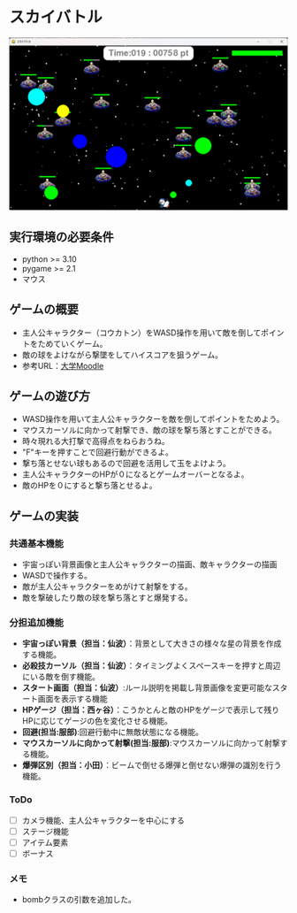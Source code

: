 # スカイバトル
![tirle](fig/screen_shot.png)
## 実行環境の必要条件
* python >= 3.10
* pygame >= 2.1
* マウス

## ゲームの概要
* 主人公キャラクター（コウカトン）をWASD操作を用いて敵を倒してポイントをためていくゲーム。
* 敵の球をよけながら撃墜をしてハイスコアを狙うゲーム。
* 参考URL：[大学Moodle](https://service.cloud.teu.ac.jp/moodle_epyc/course/view.php?id=18633)

## ゲームの遊び方
* WASD操作を用いて主人公キャラクターを敵を倒してポイントをためよう。
* マウスカーソルに向かって射撃でき、敵の球を撃ち落とすことができる。
* 時々現れる大打撃で高得点をねらおうね。
* "F"キーを押すことで回避行動ができるよ。
* 撃ち落とせない球もあるので回避を活用して玉をよけよう。
* 主人公キャラクターのHPが０になるとゲームオーバーとなるよ。
* 敵のHPを０にすると撃ち落とせるよ。

## ゲームの実装
### 共通基本機能
* 宇宙っぽい背景画像と主人公キャラクターの描画、敵キャラクターの描画
* WASDで操作する。
* 敵が主人公キャラクターをめがけて射撃をする。
* 敵を撃破したり敵の球を撃ち落とすと爆発する。

### 分担追加機能
* **宇宙っぽい背景（担当：仙波）**：背景として大きさの様々な星の背景を作成する機能。
* **必殺技カーソル（担当：仙波）**：タイミングよくスペースキーを押すと周辺にいる敵を倒す機能。
* **スタート画面（担当：仙波）**:ルール説明を掲載し背景画像を変更可能なスタート画面を表示する機能
* **HPゲージ（担当：西ヶ谷）**：こうかとんと敵のHPをゲージで表示して残りHPに応じてゲージの色を変化させる機能。
* **回避(担当:服部)**:回避行動中に無敵状態になる機能。
* **マウスカーソルに向かって射撃(担当:服部)**:マウスカーソルに向かって射撃する機能。
* **爆弾区別（担当：小田）**：ビームで倒せる爆弾と倒せない爆弾の識別を行う機能。

### ToDo
- [ ] カメラ機能、主人公キャラクターを中心にする
- [ ] ステージ機能
- [ ] アイテム要素
- [ ] ボーナス

### メモ
* bombクラスの引数を追加した。
